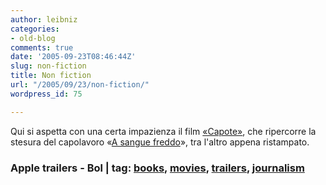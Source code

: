 ```yaml
---
author: leibniz
categories:
- old-blog
comments: true
date: '2005-09-23T08:46:44Z'
slug: non-fiction
title: Non fiction
url: "/2005/09/23/non-fiction/"
wordpress_id: 75

---
```

Qui si aspetta con una certa impazienza il film [«Capote»](https://www.apple.com/trailers/sony/capote.html), che ripercorre la stesura del capolavoro «[A sangue freddo](https://www.ita-bol.com/bol/main.jsp?action=bolscheda&ean=978881168311)», tra l'altro appena ristampato.  



### Apple trailers - Bol | tag: [books](https://www.technorati.com/tags/books), [movies](https://www.technorati.com/tags/movies), [trailers](https://www.technorati.com/tags/trailers), [journalism](https://www.technorati.com/tags/journalism)

